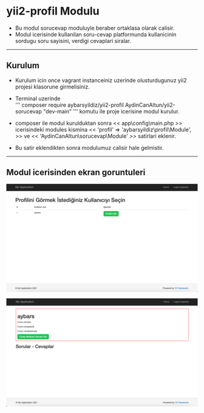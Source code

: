 # yii2-profil Modulu

- Bu modul sorucevap moduluyle beraber ortaklasa olarak calisir.
- Modul icerisinde kullanilan soru-cevap platformunda kullanicinin sordugu soru sayisini, verdigi cevaplari siralar.
<hr>

## Kurulum

- Kurulum icin once vagrant instanceiniz uzerinde olusturdugunuz yii2 projesi klasorune girmelisiniz.
- Terminal uzerinde <br>
'''    composer require aybarsyildiz/yii2-profil AydinCanAltun/yii2-sorucevap "dev-main" '''
 komutu ile proje icerisine modul kurulur.
 
- composer ile modul kurulduktan sonra << app\config\main.php >> icerisindeki modules kismina << 'profil' => 'aybarsyildiz\profil\Module', >> ve << 'AydinCanAltun\sorucevap\Module' >> satirlari eklenir.
- Bu satir eklendikten sonra modulumuz calisir hale gelmistir.
<hr>


## Modul icerisinden ekran goruntuleri

![Profil Görüntüleme](/screenshots/2.png?raw=true "Ana Modül Ekranı")

![Ana Ekran Ekran Goruntuleri](/screenshots/1.png?raw=true "Profil Görüntüleme")
